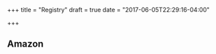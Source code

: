+++
title = "Registry"
draft = true
date = "2017-06-05T22:29:16-04:00"

+++

<i class="fa fa-amazon" aria-hidden="true"></i>
<h2>Amazon</h2>


